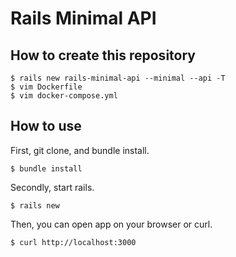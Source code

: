 # Rails Minimal API
## How to create this repository
```
$ rails new rails-minimal-api --minimal --api -T
$ vim Dockerfile
$ vim docker-compose.yml
```
## How to use
First, git clone, and bundle install.  
```
$ bundle install
```  
Secondly, start rails.  
```
$ rails new
```
Then, you can open app on your browser or curl.
```
$ curl http://localhost:3000  
```
